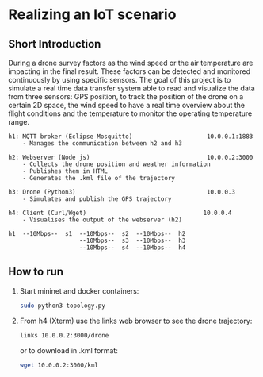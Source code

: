 # Realizing an IoT scenario #

## Short Introduction ##
During a drone survey  factors as the wind speed or the air temperature are impacting in the final result.
These factors can be detected and monitored continuously by using specific sensors.
The goal of this project is to simulate a real time data transfer system able to read and visualize the data from three sensors: GPS position, to track the position of the drone on a certain 2D space, the wind speed to have a real time overview about the flight conditions and the temperature to monitor the operating temperature range.

```text
h1: MQTT broker (Eclipse Mosquitto)                     10.0.0.1:1883        
    - Manages the communication between h2 and h3

h2: Webserver (Node js)                                 10.0.0.2:3000        
    - Collects the drone position and weather information
    - Publishes them in HTML 
    - Generates the .kml file of the trajectory

h3: Drone (Python3)                                     10.0.0.3
    - Simulates and publish the GPS trajectory

h4: Client (Curl/Wget)                                 10.0.0.4 
    - Visualises the output of the webserver (h2)       
```
```text
h1  --10Mbps--  s1  --10Mbps--  s2  --10Mbps--  h2
                    --10Mbps--  s3  --10Mbps--  h3  
                    --10Mbps--  s4  --10Mbps--  h4
```

## How to run ##
1. Start mininet and docker containers:
    ```bash
    sudo python3 topology.py
    ```
2. From h4 (Xterm) use the links web browser to see the drone trajectory: 
    ```bash
    links 10.0.0.2:3000/drone
    ```
    or to download in .kml format:
    ```bash
    wget 10.0.0.2:3000/kml
    ```